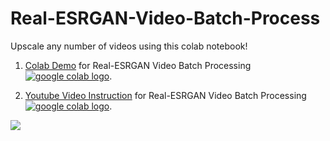 # Real-ESRGAN-Video-Batch-Process
Upscale any number of videos using this colab notebook!

1. [Colab Demo](https://colab.research.google.com/drive/1qI-mlruopBCFO6MG7dmBINDQsk8hvGJA?usp=sharing) for Real-ESRGAN Video Batch Processing <a href="https://colab.research.google.com/drive/1qI-mlruopBCFO6MG7dmBINDQsk8hvGJA?usp=sharing"><img src="https://colab.research.google.com/assets/colab-badge.svg" alt="google colab logo"></a>.

2. [Youtube Video Instruction](https://www.youtube.com/watch?v=19qJHkBB8pY) for Real-ESRGAN Video Batch Processing <a href="https://www.youtube.com/watch?v=19qJHkBB8pY"><img src="https://img.shields.io/badge/YouTube-FF0000?style=for-the-badge&logo=youtube&logoColor=white" alt="google colab logo"></a>.



![](https://i.ibb.co/hBYy5F2/comapare.jpg)

